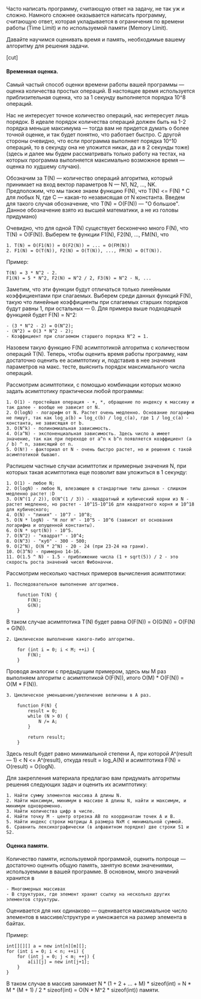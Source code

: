 Часто написать программу, считающую ответ на задачу, не так уж и сложно.
Намного сложнее оказывается написать программу, считающую ответ, которая укладывается в ограничения по времени работы (Time Limit) и по используемой памяти (Memory Limit).

Давайте научимся оценивать время и память, необходимые вашему алгоритму для решения задачи.

[cut]<br/>

#### Временная оценка.

Самый частый способ оценки времени работы вашей программы &mdash; оценка количества простых операций. 
В настоящее время используется приблизительная оценка, что за 1 секунду выполняется порядка 10^8 операций.

Нас не интересует точное количество операций, нас интересует лишь порядок. В идеале порядок количества операций должен быть на 1-2 порядка меньше максимума &mdash; тогда вам не придется думать о более точной оценке, и так будет понятно, что работает быстро. С другой стороны очевидно, что если программа выполняет порядка 10^10 операций, то в секунду она не уложится никак, да и в 2 секунды тоже) (здесь и далее мы будем рассматривать только работу на тестах, на которых программа выполняется максимально возможное время &mdash; оценка по худшему случаю).

Обозначим за T(N) &mdash; количество операций алгоритма, который принимает на вход вектор параметров N &mdash; N1, N2, ..., NK.
Предположим, что мы также знаем функцию F(N), что T(N) <= F(N) * C для любых N, где C &mdash; какая-то независящая от N константа.
Введем для такого случая обозначение, что T(N) = O(F(N)) &mdash; "O большое". Данное обозначение взято из высшей математики, а не из головы придумано)

Очевидно, что для одной T(N) существует бесконечно много F(N), что T(N) = O(F(N)).
Выберем те функции F1(N), F2(N), ..., FM(N), что 

	1. T(N) = O(F1(N)) = O(F2(N)) = ... = O(FM(N))
	2. F1(N) = O(T(N)), F2(N) = O(T(N)), ..., FM(N) = O(T(N)).
	
Пример:

	T(N) = 3 * N^2 - 2.	
	F1(N) = 5 * N^2, F2(N) = N^2 / 2, F3(N) = N^2 - N, ...
	
Заметим, что эти функции будут отличаться только линейными коэффициентами при слагаемых. Выберем среди данных функций F(N), такую что линейные коэффициенты при слагаемых старших порядков будут равны 1, при остальных &mdash; 0.
Для примера выше подходящей функцией будет F(N) = N^2: 
	
	- (3 * N^2 - 2) = O(N^2);
	- (N^2) = O(3 * N^2 - 2);
	- Коэффициент при слагаемом старшего порядка N^2 = 1.
	
Назовем такую функцию F(N) асимптотикой алгоритма с количеством операций T(N).
Теперь, чтобы оценить время работы программу, нам достаточно оценить ее асимптотику и, подставив в нее значения параметров на макс. тесте, выяснить порядок максимального числа операций.

Рассмотрим асимптотики, с помощью комбинации которых можно задать асимптотику практически любой программы:

	1. O(1) - простейшая операция - +, *, обращение по индексу к массиву и так далее - вообще не зависит от N.
	2. O(logN) - логарифм от N. Растет очень медленно. Основание логарифма не пишут, так как log_a(b) = log_c(b) / log_c(a), где 1 / log_c(a) - константа, не зависящая от b.
	3. O(N^k) - полиномиальная зависимость.
	4. O(a^N) - экспоненциальная зависимость. Здесь число a имеет значение, так как при переходе от a^n к b^n появляется коэффициент (a / b) ^ n, зависящий от n.
	5. O(N!) - факториал от N - очень быстро растет, но и решения с такой асимптотикой бывают.
	
Распишем частные случаи асимптотик и примерные значения N, при которых такая асимптотика еще позволит вам уложиться в 1 секунду:

	1. O(1) - любое N;
	2. O(logN) - любое N, влезающее в стандартные типы данных - слишком медленно растет :D
	3. O(N^(1 / 2)), O(N^(1 / 3)) - квадратный и кубический корни из N - растет медленно, но растет - 10^15-10^16 для квадратного корня и 10^18 для кубического;
	4. O(N) - "линия" - 10^7 - 10^8;
	5. O(N * logN) - "Н лог Н" - 10^5 - 10^6 (зависит от основания логарифма и опущенной константы).
	6. O(N * sqrt(N)) - 10^5.
	7. O(N^2) - "квадрат" - 10^4;
	8. O(N^3) - "куб" - 300 - 500;
	9. O(2^N), O(N * 2^N) - 20 - 24 (при 23-24 на грани).
	10. O(3^N) - примерно 14-16.
	11. O(1.5 ^ N) - 1.5 - приближение числа (1 + sqrt(5)) / 2 - это скорость роста значений чисел Фибоначчи.
	
Рассмотрим несколько частных примеров вычисления асимптотики:

	1. Последовательное выполнение алгоритмов.
	
		function T(N) {
			F(N);
			G(N);
		}	
	
В таком случае асимптотика T(N) будет равна O(F(N)) = O(G(N)) = O(F(N) + G(N)).
	
	2. Циклическое выполнение какого-либо алгоритма.
	
		for (int i = 0; i < M; ++i) {
			F(N);
		}
		
Проводя аналогии с предыдущим примером, здесь мы M раз выполняем алгоритм с асимптотикой O(F(N)), итого O(M) * O(F(N)) = O(M * F(N)).
	
	3. Циклическое уменьшение/увеличение величины в A раз.
	
		function F(N) {
			result = 0;
			while (N > 0) {
				N /= A;
			}
			
			return result;
		}
		
Здесь result будет равно минимальной степени A, при которой A^(result &mdash; 1) < N <= A^(result), откуда result = log_A(N) и асимптотика F(N) = O(result) = O(logN).
	
Для закрепления материала предлагаю вам придумать алгоритмы решения следующих задач и оценить их асимптотику:

	1. Найти сумму элементов массива A длины N.
	2. Найти максимум, минимум в массиве A длины N, найти и максимум, и минимум одновременно.
	3. Найти количества цифр в числе.
	4. Найти точку M - центр отрезка AB по координатам точек A и B.
	5. Найти индекс строки матрицы A размера NxM с минимальной суммой.
	6. Сравнить лексикографически (в алфавитном порядке) две строки S1 и S2.
	
#### Оценка памяти.

Количество памяти, используемой программой, оценить попроще &mdash; достаточно оценить общую память, занятую всеми значениями, используемыми в вашей программе.
В основном, много значений хранится в 
	
	- Многомерных массивах
	- В структурах, где элемент хранит ссылку на несколько других элементов структуры.
	
Оценивается для них одинаково &mdash; оценивается максимальное число элементов в массиве/структуре и умножается на размер элемента в байтах.

Пример:

	int[][][] a = new int[n][m][];
	for (int i = 0; i < n; ++i) {
		for (int j = 0; j < m; ++j) {
			a[i][j] = new int[j+1];
		}
	}
	
В таком случае в массив занимает N * (1 + 2 + ... + M) * sizeof(int) = N * M * (M + 1) / 2 * sizeof(int) = O(N * M^2 * sizeof(int)) памяти.